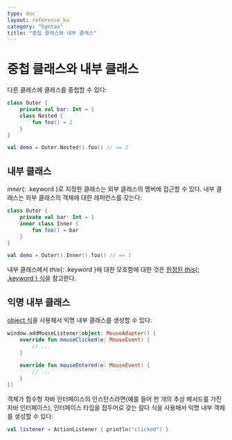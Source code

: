 ```yaml
---
type: doc
layout: reference_ko
category: "Syntax"
title: "중첩 클래스와 내부 클래스"
---
```


# 중첩 클래스와 내부 클래스

다른 클래스에 클래스를 중첩할 수 있다:

``` kotlin
class Outer {
    private val bar: Int = 1
    class Nested {
        fun foo() = 2
    }
}

val demo = Outer.Nested().foo() // == 2
```

## 내부 클래스

*inner*{: .keyword }로 지정한 클래스는 외부 클래스의 멤버에 접근할 수 있다.
내부 클래스는 외부 클래스의 객체에 대한 레퍼런스를 갖는다:

``` kotlin
class Outer {
    private val bar: Int = 1
    inner class Inner {
        fun foo() = bar
    }
}

val demo = Outer().Inner().foo() // == 1
```

내부 클래스에서 *this*{: .keyword }에 대한 모호함에 대한 것은
[한정된 *this*{: .keyword } 식](this-expressions.html)을 참고한다.

## 익명 내부 클래스

[object 식](object-declarations.html#object-expressions)을 사용해서
익명 내부 클래스를 생성할 수 있다:
                                                      
``` kotlin
window.addMouseListener(object: MouseAdapter() {
    override fun mouseClicked(e: MouseEvent) {
        // ...
    }
                                                                                                            
    override fun mouseEntered(e: MouseEvent) {
        // ...
    }
})
```

객체가 함수형 자바 인터페이스의 인스턴스라면(예를 들어 한 개의 추상 메서드를 가진 자바 인터페이스),
인터페이스 타입을 접두어로 갖는 람다 식을 사용해서 익명 내부 객체를 생성할 수 있다: 

``` kotlin
val listener = ActionListener { println("clicked") }
```
